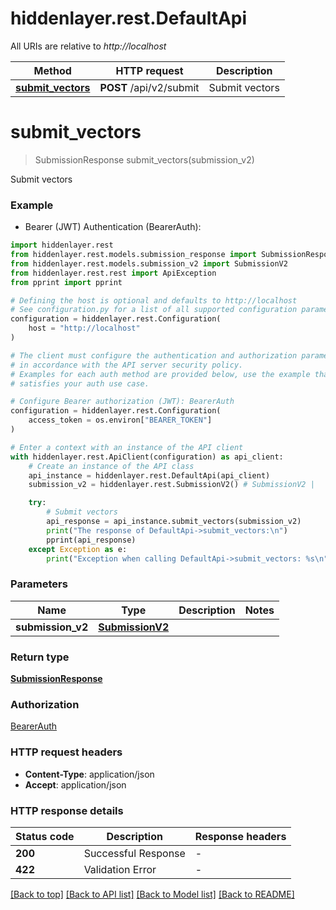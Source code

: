 # hiddenlayer.rest.DefaultApi

All URIs are relative to *http://localhost*

Method | HTTP request | Description
------------- | ------------- | -------------
[**submit_vectors**](DefaultApi.md#submit_vectors) | **POST** /api/v2/submit | Submit vectors


# **submit_vectors**
> SubmissionResponse submit_vectors(submission_v2)

Submit vectors

### Example

* Bearer (JWT) Authentication (BearerAuth):

```python
import hiddenlayer.rest
from hiddenlayer.rest.models.submission_response import SubmissionResponse
from hiddenlayer.rest.models.submission_v2 import SubmissionV2
from hiddenlayer.rest.rest import ApiException
from pprint import pprint

# Defining the host is optional and defaults to http://localhost
# See configuration.py for a list of all supported configuration parameters.
configuration = hiddenlayer.rest.Configuration(
    host = "http://localhost"
)

# The client must configure the authentication and authorization parameters
# in accordance with the API server security policy.
# Examples for each auth method are provided below, use the example that
# satisfies your auth use case.

# Configure Bearer authorization (JWT): BearerAuth
configuration = hiddenlayer.rest.Configuration(
    access_token = os.environ["BEARER_TOKEN"]
)

# Enter a context with an instance of the API client
with hiddenlayer.rest.ApiClient(configuration) as api_client:
    # Create an instance of the API class
    api_instance = hiddenlayer.rest.DefaultApi(api_client)
    submission_v2 = hiddenlayer.rest.SubmissionV2() # SubmissionV2 | 

    try:
        # Submit vectors
        api_response = api_instance.submit_vectors(submission_v2)
        print("The response of DefaultApi->submit_vectors:\n")
        pprint(api_response)
    except Exception as e:
        print("Exception when calling DefaultApi->submit_vectors: %s\n" % e)
```



### Parameters


Name | Type | Description  | Notes
------------- | ------------- | ------------- | -------------
 **submission_v2** | [**SubmissionV2**](SubmissionV2.md)|  | 

### Return type

[**SubmissionResponse**](SubmissionResponse.md)

### Authorization

[BearerAuth](../README.md#BearerAuth)

### HTTP request headers

 - **Content-Type**: application/json
 - **Accept**: application/json

### HTTP response details

| Status code | Description | Response headers |
|-------------|-------------|------------------|
**200** | Successful Response |  -  |
**422** | Validation Error |  -  |

[[Back to top]](#) [[Back to API list]](../README.md#documentation-for-api-endpoints) [[Back to Model list]](../README.md#documentation-for-models) [[Back to README]](../README.md)

